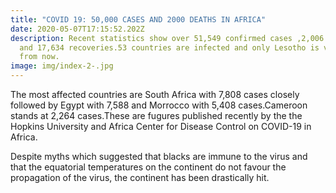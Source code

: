 ```yaml
---
title: "COVID 19: 50,000 CASES AND 2000 DEATHS IN AFRICA"
date: 2020-05-07T17:15:52.202Z
description: Recent statistics show over 51,549 confirmed cases ,2,006 deaths
  and 17,634 recoveries.53 countries are infected and only Lesotho is virus free
  from now.
image: img/index-2-.jpg
---
```

The most affected countries are South Africa with 7,808 cases closely followed by Egypt with 7,588 and Morrocco with 5,408 cases.Cameroon stands at 2,264 cases.These are fugures published recently by the the Hopkins University and Africa Center for Disease Control on COVID-19 in Africa.

Despite myths which suggested that blacks are immune to the virus and that the equatorial temperatures on the continent do not favour the propagation of the virus, the continent has been drastically hit.
